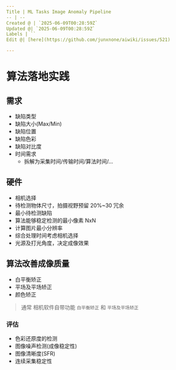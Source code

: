 ```yaml
---
Title | ML Tasks Image Anomaly Pipeline
-- | --
Created @ | `2025-06-09T00:28:59Z`
Updated @| `2025-06-09T00:28:59Z`
Labels | ``
Edit @| [here](https://github.com/junxnone/aiwiki/issues/521)

---
```

# 算法落地实践

## 需求
- 缺陷类型
- 缺陷大小(Max/Min)
- 缺陷位置
- 缺陷色彩
- 缺陷对比度
- 时间需求
  - 拆解为采集时间/传输时间/算法时间/...

## 硬件
- 相机选择
- 待检测物体尺寸，拍摄视野预留 20%~30 冗余
- 最小待检测缺陷
- 算法能够稳定检测的最小像素 NxN
- 计算图片最小分辨率
- 综合处理时间考虑相机选择
- 光源及打光角度，决定成像效果

## 算法改善成像质量

- 白平衡矫正 
- 平场及平场矫正
- 颜色矫正

> 通常 相机软件自带功能 `白平衡矫正` 和 `平场及平场矫正`

### 评估
- 色彩还原度的检测
- 图像噪声检测(成像稳定性)
- 图像清晰度(SFR)
- 连续采集稳定性


